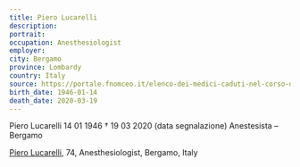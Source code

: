 ```yaml
---
title: Piero Lucarelli
description: 
portrait: 
occupation: Anesthesiologist
employer: 
city: Bergamo
province: Lombardy
country: Italy 
source: https://portale.fnomceo.it/elenco-dei-medici-caduti-nel-corso-dellepidemia-di-covid-19/
birth_date: 1946-01-14
death_date: 2020-03-19
---
```


Piero Lucarelli 14 01 1946 † 19 03 2020 (data segnalazione)
Anestesista – Bergamo

<a href="https://portale.fnomceo.it/elenco-dei-medici-caduti-nel-corso-dellepidemia-di-covid-19/">Piero Lucarelli</a>, 74, Anesthesiologist, Bergamo, Italy
